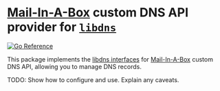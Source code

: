 [Mail-In-A-Box](https://mailinabox.email/) custom DNS API provider for [`libdns`](https://github.com/libdns/libdns)
=======================

[![Go Reference](https://pkg.go.dev/badge/test.svg)](https://pkg.go.dev/github.com/libdns/miab)

This package implements the [libdns interfaces](https://github.com/libdns/libdns) for [Mail-In-A-Box](https://mailinabox.email/) custom DNS API,
allowing you to manage DNS records.

TODO: Show how to configure and use. Explain any caveats.
